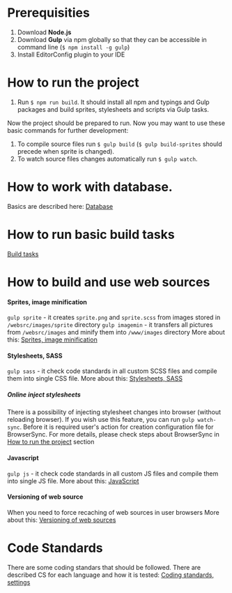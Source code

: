 # <a value="prerequisities"></a>Prerequisities

1. Download **Node.js**
1. Download **Gulp** via npm globally so that they can be accessible in command line (`$ npm install -g gulp`)
1. Install EditorConfig plugin to your IDE

# <a value="howtorun"></a>How to run the project

1. Run `$ npm run build`. It should install all npm and typings and Gulp packages and build sprites, stylesheets and scripts via Gulp tasks.

Now the project should be prepared to run. Now you may want to use these basic commands for further development:

1. To compile source files run `$ gulp build` (`$ gulp build-sprites` should precede when sprite is changed).
1. To watch source files changes automatically run `$ gulp watch`.

# How to work with database.
Basics are described here: [Database](/readme/DATABASE.md)

# How to run basic build tasks
[Build tasks](/readme/BUILD_TASKS.md)

# How to build and use web sources

#### Sprites, image minification
`gulp sprite` - it creates `sprite.png` and `sprite.scss` from images stored in `/websrc/images/sprite` directory
`gulp imagemin` - it transfers all pictures from `/websrc/images` and minify them into `/www/images` directory
More about this: [Sprites, image minification](/readme/IMAGES.md)

#### Stylesheets, SASS
`gulp sass` - it check code standards in all custom SCSS files and compile them into single CSS file.
More about this: [Stylesheets, SASS](/readme/STYLESHEETS.md)

##### Online inject stylesheets
There is a possibility of injecting stylesheet changes into browser (without reloading browser). If you wish use this feature, you can run `gulp watch-sync`. Before it is required user's action for creation configuration file for BrowserSync. For more details, please check steps about BrowserSync in [How to run the project](#howtorun) section

#### Javascript
`gulp js` - it check code standards in all custom JS files and compile them into single JS file.
More about this: [JavaScript](/readme/SCRIPTS.md)

#### Versioning of web source
When you need to force recaching of web sources in user browsers
More about this: [Versioning of web sources](/readme/VERSIONING.md)

# Code Standards

There are some coding standars that should be followed. There are described CS for each language and how it is tested:
[Coding standards, settings](/readme/CODE_STANDARDS.md)

